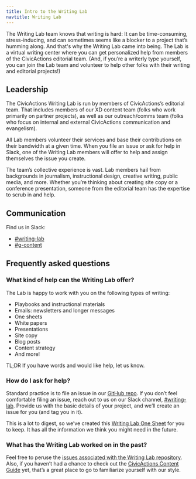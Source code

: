 ```yaml
---
title: Intro to the Writing Lab
navtitle: Writing Lab
---
```


The Writing Lab team knows that writing is hard: It can be time-consuming, stress-inducing, and can sometimes seems like a blocker to a project that’s humming along. And that's why the Writing Lab came into being. The Lab is a virtual writing center where you can get personalized help from members of the CivicActions editorial team. (And, if you’re a writerly type yourself, you can join the Lab team and volunteer to help other folks with their writing and editorial projects!)

## <a id="leadership">Leadership</a>

The CivicActions Writing Lab is run by members of CivicActions’s editorial team. That includes members of our XD content team (folks who work primarily on partner projects), as well as our outreach/comms team (folks who focus on internal and external CivicActions communication and evangelism).

All Lab members volunteer their services and base their contributions on their bandwidth at a given time. When you file an issue or ask for help in Slack, one of the Writing Lab members will offer to help and assign themselves the issue you create.

The team’s collective experience is vast. Lab members hail from backgrounds in journalism, instructional design, creative writing, public media, and more. Whether you’re thinking about creating site copy or a conference presentation, someone from the editorial team has the expertise to scrub in and help.

## <a id="communication">Communication</a>

Find us in Slack:

- [#writing-lab](https://civicactions.slack.com/messages/writing-lab)
- [#g-content](https://civicactions.slack.com/messages/g-content)

## Frequently asked questions

### <a id="portfolio-of-services">What kind of help can the Writing Lab offer?</a>

The Lab is happy to work with you on the following types of writing:

- Playbooks and instructional materials
- Emails: newsletters and longer messages
- One sheets
- White papers
- Presentations
- Site copy
- Blog posts
- Content strategy
- And more!

TL;DR If you have words and would like help, let us know.


### <a id="asking-for-help">How do I ask for help?</a>

Standard practice is to file an issue in our [GitHub repo](https://github.com/CivicActions/writing-lab). If you don’t feel comfortable filing an issue, reach out to us on our Slack channel, [#writing-lab](https://civicactions.slack.com/archives/writing-lab). Provide us with the basic details of your project, and we’ll create an issue for you (and tag you in it).

This is a lot to digest, so we’ve created this [Writing Lab One Sheet](https://docs.google.com/document/d/1pyP501N6L-mJStTUIhsZ9UQoxy7quzoKND9iibS51ls/edit) for you to keep. It has all the information we think you might need in the future.

### <a id="previous-projects">What has the Writing Lab worked on in the past?</a>

Feel free to peruse the [issues associated with the Writing Lab repository](https://github.com/CivicActions/writing-lab/issues). Also, if you haven’t had a chance to check out the [CivicActions Content Guide](https://pages.civicactions.com/content-guide/) yet, that’s a great place to go to familiarize yourself with our style.

